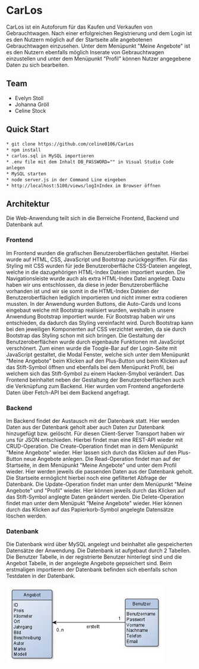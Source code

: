 # CarLos

CarLos ist ein Autoforum für das Kaufen und Verkaufen von Gebrauchtwagen.
Nach einer erfolgreichen Registrierung und dem Login ist es den Nutzern möglich auf der Startseite alle angebotenen Gebrauchtwagen einzusehen. Unter dem Menüpunkt "Meine Angebote" ist es den Nutzern ebenfalls möglich Inserate von Gebrauchtwagen einzustellen und unter dem Menüpunkt "Profil" können Nutzer angegebene Daten zu sich bearbeiten.

## Team

* Evelyn Stoll
* Johanna Gröll
* Celine Stock

## Quick Start

```
* git clone https://github.com/celine0106/CarLos
* npm install
* carlos.sql in MySQL importieren
* .env file mit dem Inhalt DB_PASSWORD="" in Visual Studio Code anlegen 
* MySQL starten
* node server.js in der Command Line eingeben 
* http://localhost:5100/views/logInIndex im Browser öffnen
```

## Architektur

Die Web-Anwendung teilt sich in die Berreiche Frontend, Backend und Datenbank auf.

### Frontend

Im Frontend wurden die grafischen Benutzeroberflächen gestaltet. Hierbei wurde auf HTML, CSS, JavaScript und Bootstrap zurückgegriffen. Für das Styling mit CSS wurden für jede Benutzeroberfläche CSS-Dateien angelegt, welche in die dazugehörigen HTML-Index Dateien importiert wurden. 
Die Navigationsleiste wurde auch als extra HTML-Index Datei angelegt. Dazu haben wir uns entschlossen, da diese in jeder Benutzeroberfläche vorhanden ist und wir sie somit in die HTML-Index Dateien der Benutzeroberflächen lediglich importieren und nicht immer extra codieren mussten.
In der Anwendung wurden Buttons, die Auto-Cards und Icons eingebaut welche mit Bootstrap realisiert wurden, weshalb in unsere Anwendung Bootstrap importiert wurde. Für Bootstrap haben wir uns entschieden, da dadurch das Styling vereinfacht wird. Durch Bootstrap kann bei den jeweiligen Komponenten auf CSS verzichtet werden, da sie durch Bootstrap das Styling schon mit sich bringen.
Die Gestaltung der Benutzeroberflächen wurde durch eigenbaute Funktionen mit JavaScript verschönert. Zum einen wurde die Toogle-Bar auf der Login-Seite mit JavaScript gestaltet, die Modal Fenster, welche sich unter dem Menüpunkt "Meine Angebote" beim Klicken auf den Plus-Button und beim Klicken auf das Stift-Symbol öffnen und ebenfalls bei dem Menüpunkt Profil, bei welchem sich das Stift-Symbol zu einem Hacken-Smybol verändert.
Das Frontend beinhaltet neben der Gestaltung der Benutzeroberflächen auch die Verknüpfung zum Backend.
Hier wurden vom Frontend angeforderte Daten über Fetch-API bei dem Backend angefragt.

### Backend 

Im Backend findet der Austausch mit der Datenbank statt. Hier werden Daten aus der Datenbank geholt aber auch Daten zur Datenbank hinzugefügt bzw. gelöscht. Für diesen Client-Server Transport haben wir uns für JSON entschieden. Hierbei findet man eine REST-API wieder mit CRUD-Operation.
Die Create-Operation findet man in dem Menüpunkt "Meine Angebote" wieder. Hier lassen sich durch das Klicken auf den Plus-Button neue Angebote anlegen.
Die Read-Operation findet man auf der Startseite, in dem Menüpunkt "Meine Angebote" und unter dem Profil wieder. Hier werden jeweils die passenden Daten aus der Datenbank geholt. Die Startseite ermöglicht hierbei noch eine gefiltertet Abfrage der Datenbank.
Die Update-Operation findet man unter dem Menüpunkt "Meine Angebote" und "Profil" wieder. Hier können jeweils durch das Klicken auf das Stift-Symbol anglegte Daten geändert werden.
Die Delete-Operation findet man unter dem Menüpukt "Meine Angebote" wieder. Hier können durch das Klicken auf das Papierkorb-Symbol angelegte Datensätze löschen werden.

### Datenbank 

Die Datenbank wird über MySQL angelegt und beinhaltet alle gespeicherten Datensätze der Anwendung. 
Die Datenbank ist aufgebaut durch 2 Tabellen. Die Benutzer Tabelle, in der registrierte Benutzer hinterlegt sind und die Angebot Tabelle, in der angelegte Angebote gepseichert sind.
Beim erstmaligen importieren der Datenbank befinden sich ebenfalls schon Testdaten in der Datenbank.

![](https://github.com/celine0106/CarLos/blob/master/public/views/DB-Modell_CarLos.jpg)





